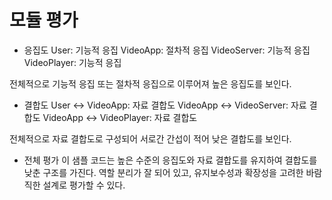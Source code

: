 # 모듈 평가

- 응집도
User: 기능적 응집
VideoApp: 절차적 응집
VideoServer: 기능적 응집
VideoPlayer: 기능적 응집

전체적으로 기능적 응집 또는 절차적 응집으로 이루어져 높은 응집도를 보인다.

- 결합도
User <-> VideoApp: 자료 결합도
VideoApp <-> VideoServer: 자료 결합도
VideoApp <-> VideoPlayer: 자료 결합도

전체적으로 자료 결합도로 구성되어 서로간 간섭이 적어 낮은 결합도를 보인다.

- 전체 평가
이 샘플 코드는 높은 수준의 응집도와 자료 결합도를 유지하여 결합도를 낮춘 구조를 가진다.
역할 분리가 잘 되어 있고, 유지보수성과 확장성을 고려한 바람직한 설계로 평가할 수 있다.
